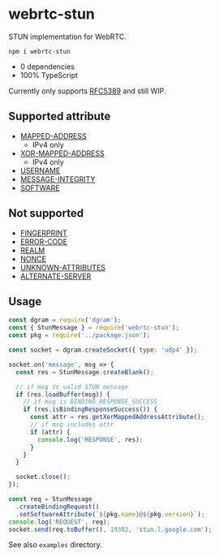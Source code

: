 # webrtc-stun

STUN implementation for WebRTC.

```
npm i webrtc-stun
```

- 0 dependencies
- 100% TypeScript

Currently only supports [RFC5389](https://tools.ietf.org/html/rfc5389) and still WIP.

## Supported attribute
- [MAPPED-ADDRESS](https://tools.ietf.org/html/rfc5389#section-15.1)
  - IPv4 only
- [XOR-MAPPED-ADDRESS](https://tools.ietf.org/html/rfc5389#section-15.2)
  - IPv4 only
- [USERNAME](https://tools.ietf.org/html/rfc5389#section-15.3)
- [MESSAGE-INTEGRITY](https://tools.ietf.org/html/rfc5389#section-15.4)
- [SOFTWARE](https://tools.ietf.org/html/rfc5389#section-15.10)

## Not supported
- [FINGERPRINT](https://tools.ietf.org/html/rfc5389#section-15.5)
- [ERROR-CODE](https://tools.ietf.org/html/rfc5389#section-15.6)
- [REALM](https://tools.ietf.org/html/rfc5389#section-15.7)
- [NONCE](https://tools.ietf.org/html/rfc5389#section-15.8)
- [UNKNOWN-ATTRIBUTES](https://tools.ietf.org/html/rfc5389#section-15.9)
- [ALTERNATE-SERVER](https://tools.ietf.org/html/rfc5389#section-15.11)

## Usage

```javascript
const dgram = require('dgram');
const { StunMessage } = require('webrtc-stun');
const pkg = require('../package.json');

const socket = dgram.createSocket({ type: 'udp4' });

socket.on('message', msg => {
  const res = StunMessage.createBlank();

  // if msg is valid STUN message
  if (res.loadBuffer(msg)) {
    // if msg is BINDING_RESPONSE_SUCCESS
    if (res.isBindingResponseSuccess()) {
      const attr = res.getXorMappedAddressAttribute();
      // if msg includes attr
      if (attr) {
        console.log('RESPONSE', res);
      }
    }
  }

  socket.close();
});

const req = StunMessage
  .createBindingRequest()
  .setSoftwareAttribute(`${pkg.name}@${pkg.version}`);
console.log('REQUEST', req);
socket.send(req.toBuffer(), 19302, 'stun.l.google.com');
```

See also `examples` directory.
